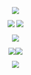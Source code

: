 <p align="center"><img src="https://github.com/user-attachments/assets/01b3ec53-360a-4f5a-b3ed-f774613ce191" /></a></p>

<p align="center"><img src="https://ucarecdn.com/7e3890f6-a1fc-4bf6-a59e-3e38952ee778/ezgif-6a2abbd6410433.gif">  <a href="https://rentry.co/furofushi"><img src="https://ucarecdn.com/b6cfdd79-b3fe-4058-b344-bfe4aacac945/ezgif726d008c817819.png" /></a></p>
<p align="center"><a href="https://en.pronouns.page/@acornious"><img src="https://ucarecdn.com/bbe61f01-d8dc-4368-afe8-a669e1ab66e9/ezgif7f6c5230301c4f.png" /></a></p>
<p align="center"><a href="https://www.instagram.com/sleeep_lord/"><img src="https://ucarecdn.com/46c211c6-9123-420d-ba69-bc40412f3f76/ezgif7dbe1ede218611.png"/></a><img src="https://ucarecdn.com/0a248414-dd06-4601-a6a0-6edba7b8698f/ezgif-6668a650e36ebc.gif" /></p>

<p align="center"><img src="https://github.com/user-attachments/assets/397c4590-e36b-41a0-8407-49214e95d746" /></a></p>
